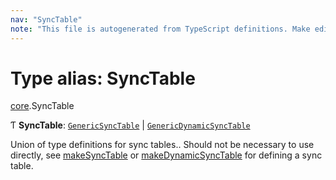 ```yaml
---
nav: "SyncTable"
note: "This file is autogenerated from TypeScript definitions. Make edits to the comments in the TypeScript file and then run `make docs` to regenerate this file."
---
```

# Type alias: SyncTable

[core](../modules/core.md).SyncTable

Ƭ **SyncTable**: [`GenericSyncTable`](core.GenericSyncTable.md) \| [`GenericDynamicSyncTable`](core.GenericDynamicSyncTable.md)

Union of type definitions for sync tables..
Should not be necessary to use directly, see [makeSyncTable](../functions/core.makeSyncTable.md) or [makeDynamicSyncTable](../functions/core.makeDynamicSyncTable.md)
for defining a sync table.
